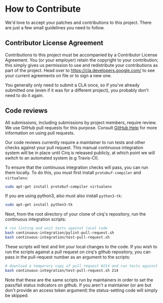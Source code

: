 # How to Contribute

We'd love to accept your patches and contributions to this project. There are
just a few small guidelines you need to follow.

## Contributor License Agreement

Contributions to this project must be accompanied by a Contributor License
Agreement. You (or your employer) retain the copyright to your contribution;
this simply gives us permission to use and redistribute your contributions as
part of the project. Head over to <https://cla.developers.google.com/> to see
your current agreements on file or to sign a new one.

You generally only need to submit a CLA once, so if you've already submitted one
(even if it was for a different project), you probably don't need to do it
again.

## Code reviews

All submissions, including submissions by project members, require review. We
use GitHub pull requests for this purpose. Consult
[GitHub Help](https://help.github.com/articles/about-pull-requests/) for more
information on using pull requests.

Our code reviews currently require a maintainer to run tests and other checks
against your pull request.
This manual continuous integration system will be in place until Cirq is
released publicly, at which point we will switch to an automated system
(e.g Travis-CI).

To ensure that the continuous integration checks will pass, you can run them
locally.
To do this, you must first install `protobuf-compiler` and `virtualenv`:

```bash
sudo apt-get install protobuf-compiler virtualenv
```

If you are using python3, also must also install `python3-tk`:

```bash
sudo apt-get install python3-tk
```

Next, from the root directory of your clone of cirq's repository, run the
continuous integration scripts:

```bash
# run linting and unit tests against local code
bash continuous-integration/pylint-pull-request.sh
bash continuous-integration/test-pull-request.sh
```

These scripts will test and lint your local changes to the code.
If you wish to run the scripts against a pull request on cirq's github
repository, you can pass in the pull-request number as an argument to the
scripts:

```bash
# download a temporary copy of pull request #214 and run tests against it
bash continuous-integration/test-pull-request.sh 214
```

Note that these are the same scripts run by maintainers in order to set the
pass/fail status indicators on github.
If you aren't a maintainer (or are but don't provide an access token argument)
the status-setting code will simply be skipped.
